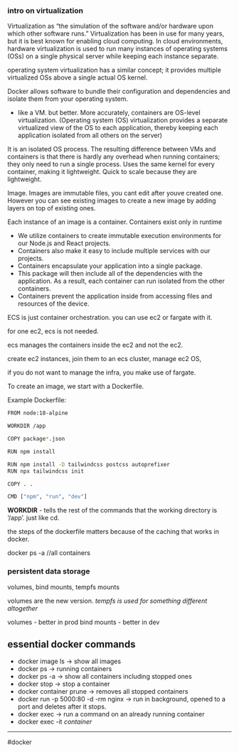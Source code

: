 ### intro on virtualization

Virtualization as “the simulation of the software and/or hardware upon which other software runs.” Virtualization has been in use for many years, but it is best known for enabling cloud computing. In cloud environments, hardware virtualization is used to run many instances of operating systems (OSs) on a single physical server while keeping each instance separate.

operating system virtualization has a similar concept; it provides multiple virtualized OSs above a single actual OS kernel. 



Docker allows software to bundle their configuration and dependencies and isolate them from your operating system.

- like a VM. but better. More accurately, containers are OS-level virtualization. (Operating system (OS) virtualization provides a separate virtualized view of the OS to each application, thereby keeping each application isolated from all others on the server)

It is an isolated OS process.
The resulting difference between VMs and containers is that there is hardly any overhead when running containers; they only need to run a single process.
Uses the same kernel for every container, making it lightweight.
Quick to scale because they are lightweight.


Image. Images are immutable files, you cant edit after youve created one. However you can see existing images to create a new image by adding layers on top of existing ones.

Each instance of an image is a container. Containers exist only in runtime



- We utilize containers to create immutable execution environments for our Node.js and React projects.
- Containers also make it easy to include multiple services with our projects.
- Containers encapsulate your application into a single package.
- This package will then include all of the dependencies with the application. As a result, each container can run isolated from the other containers.
- Containers prevent the application inside from accessing files and resources of the device.

ECS is just container orchestration. you can use ec2 or fargate with it.

for one ec2, ecs is not needed.

ecs manages the containers inside the ec2 and not the ec2.

create ec2 instances, join them to an ecs cluster, manage ec2 OS,

if you do not want to manage the infra, you make use of fargate.

To create an image, we start with a Dockerfile.

Example Dockerfile:

```bash
FROM node:18-alpine

WORKDIR /app

COPY package*.json

RUN npm install

RUN npm install -D tailwindcss postcss autoprefixer
RUN npx tailwindcss init

COPY . .

CMD ["npm", "run", "dev"]
```

**WORKDIR** - tells the rest of the commands that the working directory is ‘/app’. just like cd.

the steps of the dockerfile matters because of the caching that works in docker.

docker ps -a //all containers


### persistent data storage

volumes, bind mounts, tempfs mounts

volumes are the new version.
*tempfs is used for something different altogether*

volumes - better in prod
bind mounts - better in dev


## essential docker commands

- docker image ls -> show all images
- docker ps -> running containers
- docker ps -a -> show all containers including stopped ones
- docker stop -> stop a container
- docker container prune -> removes all stopped containers
- docker run -p 5000:80 -d -rm nginx -> run in background, opened to a port and deletes after it stops.
- docker exec -> run a command on an already running container
- docker exec -it *container* 

---
#docker